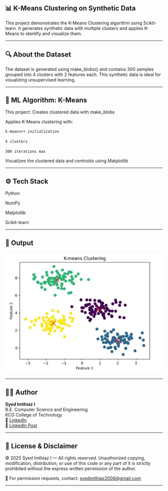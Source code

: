 ## 📊 K-Means Clustering on Synthetic Data

This project demonstrates the K-Means Clustering algorithm using Scikit-learn. It generates synthetic data with multiple clusters and applies K-Means to identify and visualize them.

---

## 🔍 About the Dataset

The dataset is generated using make_blobs() and contains 300 samples grouped into 4 clusters with 2 features each. This synthetic data is ideal for visualizing unsupervised learning.

---

## 🧠 ML Algorithm: K-Means

This project:
Creates clustered data with make_blobs

Applies K-Means clustering with:

    k-means++ initialization

    4 clusters

    300 iterations max

Visualizes the clustered data and centroids using Matplotlib

---

## ⚙️ Tech Stack
Python

NumPy

Matplotlib

Scikit-learn

---

## 📸 Output

![K-Means Clustering Output](https://github.com/Syed-Imthiaz/ml-kmeans-clustering/blob/main/K-Means%20Clustering.JPG?raw=true)


---

## 👨‍💻 Author

**Syed Imthiaz I**  
B.E. Computer Science and Engineering  
KCG College of Technology  
🔗 [LinkedIn](https://www.linkedin.com/in/syed-imthiaz-i-7a308b301/)  
🔗 [LinkedIn Post](https://www.linkedin.com/feed/update/urn:li:activity:7353802891968622594/)


---

## 🚫 License & Disclaimer
© 2025 Syed Imthiaz I — All rights reserved.
Unauthorized copying, modification, distribution, or use of this code or any part of it is strictly prohibited without the express written permission of the author.

📩 For permission requests, contact: syedimthiaz2006@gmail.com

---

